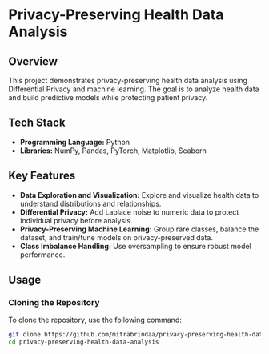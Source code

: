 # Privacy-Preserving Health Data Analysis

## Overview

This project demonstrates privacy-preserving health data analysis using Differential Privacy and machine learning. The goal is to analyze health data and build predictive models while protecting patient privacy.

## Tech Stack

- **Programming Language:** Python
- **Libraries:** NumPy, Pandas, PyTorch, Matplotlib, Seaborn


## Key Features

- **Data Exploration and Visualization:** Explore and visualize health data to understand distributions and relationships.
- **Differential Privacy:** Add Laplace noise to numeric data to protect individual privacy before analysis.
- **Privacy-Preserving Machine Learning:** Group rare classes, balance the dataset, and train/tune models on privacy-preserved data.
- **Class Imbalance Handling:** Use oversampling to ensure robust model performance.

## Usage

### Cloning the Repository

To clone the repository, use the following command:

```bash
git clone https://github.com/mitrabrindaa/privacy-preserving-health-data-analysis.git
cd privacy-preserving-health-data-analysis


